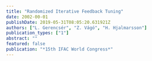 ```yaml
---
title: "Randomized Iterative Feedback Tuning"
date: 2002-00-01
publishDate: 2019-05-31T08:05:20.631921Z
authors: ["L. Gerencsér", "Z. Vágó", "H. Hjalmarsson"]
publication_types: ["1"]
abstract: ""
featured: false
publication: "*15th IFAC World Congress*"
---
```


